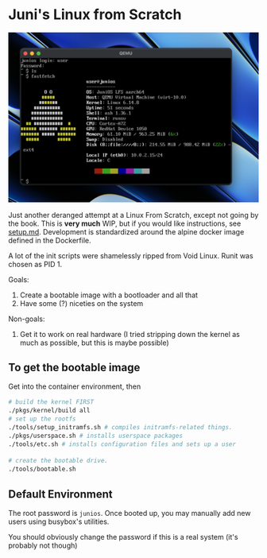 # Juni's Linux from Scratch

![screenshot](./fastfetch.png)

Just another deranged attempt at a Linux From Scratch, except not going by the
book. This is **very much** WIP, but if you would like instructions, see
[setup.md](./setup.md). Development is standardized around the alpine docker
image defined in the Dockerfile.

A lot of the init scripts were shamelessly ripped from Void Linux. Runit was
chosen as PID 1.

Goals:

1. Create a bootable image with a bootloader and all that
2. Have some (?) niceties on the system

Non-goals:

1. Get it to work on real hardware (I tried stripping down the kernel as much
   as possible, but this is maybe possible)

## To get the bootable image

Get into the container environment, then
```sh
# build the kernel FIRST
./pkgs/kernel/build all
# set up the rootfs
./tools/setup_initramfs.sh # compiles initramfs-related things.
./pkgs/userspace.sh # installs userspace packages
./tools/etc.sh # installs configuration files and sets up a user

# create the bootable drive.
./tools/bootable.sh
```

## Default Environment

The root password is `junios`. Once booted up, you may manually add new users
using busybox's utilities.

You should obviously change the password if this is a real system (it's probably
not though)
